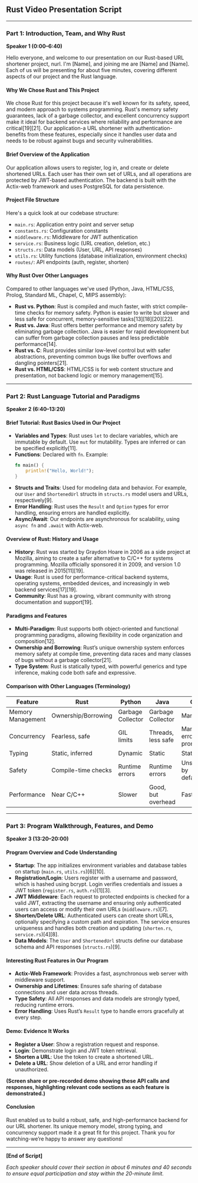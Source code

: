 ## Rust Video Presentation Script

---

### **Part 1: Introduction, Team, and Why Rust**

**Speaker 1 (0:00–6:40)**

Hello everyone, and welcome to our presentation on our Rust-based URL shortener project, nurl. I'm [Name], and joining me are [Name] and [Name]. Each of us will be presenting for about five minutes, covering different aspects of our project and the Rust language.

#### **Why We Chose Rust and This Project**

We chose Rust for this project because it's well known for its safety, speed, and modern approach to systems programming. Rust's memory safety guarantees, lack of a garbage collector, and excellent concurrency support make it ideal for backend services where reliability and performance are critical[19][21]. Our application-a URL shortener with authentication-benefits from these features, especially since it handles user data and needs to be robust against bugs and security vulnerabilities.

#### **Brief Overview of the Application**

Our application allows users to register, log in, and create or delete shortened URLs. Each user has their own set of URLs, and all operations are protected by JWT-based authentication. The backend is built with the Actix-web framework and uses PostgreSQL for data persistence.

#### **Project File Structure**

Here's a quick look at our codebase structure:

- `main.rs`: Application entry point and server setup
- `constants.rs`: Configuration constants
- `middleware.rs`: Middleware for JWT authentication
- `service.rs`: Business logic (URL creation, deletion, etc.)
- `structs.rs`: Data models (User, URL, API responses)
- `utils.rs`: Utility functions (database initialization, environment checks)
- `routes/`: API endpoints (auth, register, shorten)

#### **Why Rust Over Other Languages**

Compared to other languages we've used (Python, Java, HTML/CSS, Prolog, Standard ML, Chapel, C, MIPS assembly):

- **Rust vs. Python**: Rust is compiled and much faster, with strict compile-time checks for memory safety. Python is easier to write but slower and less safe for concurrent, memory-sensitive tasks[13][18][20][22].
- **Rust vs. Java**: Rust offers better performance and memory safety by eliminating garbage collection. Java is easier for rapid development but can suffer from garbage collection pauses and less predictable performance[14].
- **Rust vs. C**: Rust provides similar low-level control but with safer abstractions, preventing common bugs like buffer overflows and dangling pointers[21].
- **Rust vs. HTML/CSS**: HTML/CSS is for web content structure and presentation, not backend logic or memory management[15].

---

### **Part 2: Rust Language Tutorial and Paradigms**

**Speaker 2 (6:40–13:20)**

#### **Brief Tutorial: Rust Basics Used in Our Project**

- **Variables and Types**: Rust uses `let` to declare variables, which are immutable by default. Use `mut` for mutability. Types are inferred or can be specified explicitly[11].
- **Functions**: Declared with `fn`. Example:  
  ```rust
  fn main() {
      println!("Hello, World!");
  }
  ```
- **Structs and Traits**: Used for modeling data and behavior. For example, our `User` and `ShortenedUrl` structs in `structs.rs` model users and URLs, respectively[9].
- **Error Handling**: Rust uses the `Result` and `Option` types for error handling, ensuring errors are handled explicitly.
- **Async/Await**: Our endpoints are asynchronous for scalability, using `async fn` and `.await` with Actix-web.

#### **Overview of Rust: History and Usage**

- **History**: Rust was started by Graydon Hoare in 2006 as a side project at Mozilla, aiming to create a safer alternative to C/C++ for systems programming. Mozilla officially sponsored it in 2009, and version 1.0 was released in 2015[11][19].
- **Usage**: Rust is used for performance-critical backend systems, operating systems, embedded devices, and increasingly in web backend services[17][19].
- **Community**: Rust has a growing, vibrant community with strong documentation and support[19].

#### **Paradigms and Features**

- **Multi-Paradigm**: Rust supports both object-oriented and functional programming paradigms, allowing flexibility in code organization and composition[12].
- **Ownership and Borrowing**: Rust’s unique ownership system enforces memory safety at compile time, preventing data races and many classes of bugs without a garbage collector[21].
- **Type System**: Rust is statically typed, with powerful generics and type inference, making code both safe and expressive.

#### **Comparison with Other Languages (Terminology)**

| Feature           | Rust                  | Python             | Java               | C                   |
|-------------------|----------------------|--------------------|--------------------|---------------------|
| Memory Management | Ownership/Borrowing  | Garbage Collector  | Garbage Collector  | Manual              |
| Concurrency       | Fearless, safe       | GIL limits         | Threads, less safe | Manual, error-prone |
| Typing            | Static, inferred     | Dynamic            | Static             | Static              |
| Safety            | Compile-time checks  | Runtime errors     | Runtime errors     | Unsafe by default   |
| Performance       | Near C/C++           | Slower             | Good, but overhead | Fast                |

---

### **Part 3: Program Walkthrough, Features, and Demo**

**Speaker 3 (13:20–20:00)**

#### **Program Overview and Code Understanding**

- **Startup**: The app initializes environment variables and database tables on startup (`main.rs`, `utils.rs`)[6][10].
- **Registration/Login**: Users register with a username and password, which is hashed using bcrypt. Login verifies credentials and issues a JWT token (`register.rs`, `auth.rs`)[1][3].
- **JWT Middleware**: Each request to protected endpoints is checked for a valid JWT, extracting the username and ensuring only authenticated users can access or modify their own URLs (`middleware.rs`)[7].
- **Shorten/Delete URL**: Authenticated users can create short URLs, optionally specifying a custom path and expiration. The service ensures uniqueness and handles both creation and updating (`shorten.rs`, `service.rs`)[4][8].
- **Data Models**: The `User` and `ShortenedUrl` structs define our database schema and API responses (`structs.rs`)[9].

#### **Interesting Rust Features in Our Program**

- **Actix-Web Framework**: Provides a fast, asynchronous web server with middleware support.
- **Ownership and Lifetimes**: Ensures safe sharing of database connections and user data across threads.
- **Type Safety**: All API responses and data models are strongly typed, reducing runtime errors.
- **Error Handling**: Uses Rust’s `Result` type to handle errors gracefully at every step.

#### **Demo: Evidence It Works**

- **Register a User**: Show a registration request and response.
- **Login**: Demonstrate login and JWT token retrieval.
- **Shorten a URL**: Use the token to create a shortened URL.
- **Delete a URL**: Show deletion of a URL and error handling if unauthorized.

**(Screen share or pre-recorded demo showing these API calls and responses, highlighting relevant code sections as each feature is demonstrated.)**

#### **Conclusion**

Rust enabled us to build a robust, safe, and high-performance backend for our URL shortener. Its unique memory model, strong typing, and concurrency support made it a great fit for this project. Thank you for watching-we’re happy to answer any questions!

---

**[End of Script]**

*Each speaker should cover their section in about 6 minutes and 40 seconds to ensure equal participation and stay within the 20-minute limit.*
